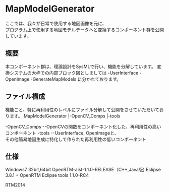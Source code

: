 MapModelGenerator
=================
ここでは、我々が日常で使用する地図画像を元に、<br>
プログラム上で使用する地図モデルデータへと変換するコンポーネント群を公開しています。<br>


概要
--------
本コンポーネント群は、理論設計をSysMLで行い、機能を分解しています。
変換システムの大枠での内部ブロック図としましては
-UserInterface
-OpenImage
-GenerateMapModels
に分かれております。

ファイル構成
--------
機能ごと、特に再利用性のレベルにファイル分解して公開をさせていただいております。
MapModelGenerator
|-OpenCV_Comps
|-tools

-OpenCV_Comps
--OpenCVの関数をコンポーネント化した、再利用性の高いコンポーネント
-tools
--UserInterface, OpenImageと、<br>
その他簡易地図生成に特化して作られた再利用性の低いコンポーネント


仕様
--------
Windows7 32bit,64bit
OpenRTM-aist-1.1.0-RELEASE（C++,Java版)
Eclipse 3.8.1 + OpenRTM Eclipse tools 1.1.0-RC4


RTM2014
